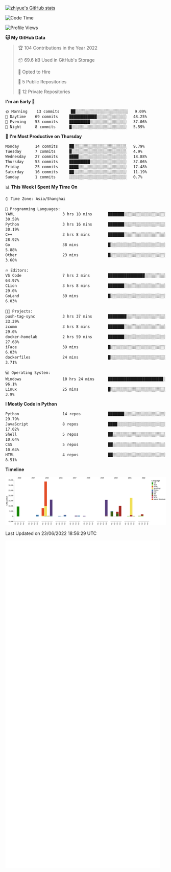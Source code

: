 
[![zhiyue's GitHub stats](https://github-readme-stats.vercel.app/api?username=zhiyue)](https://github.com/anuraghazra/github-readme-stats&&show_icons=true)

<!--START_SECTION:waka-->
![Code Time](http://img.shields.io/badge/Code%20Time-0%20secs-blue)

![Profile Views](http://img.shields.io/badge/Profile%20Views-3-blue)

**🐱 My GitHub Data** 

> 🏆 104 Contributions in the Year 2022
 > 
> 📦 69.6 kB Used in GitHub's Storage 
 > 
> 💼 Opted to Hire
 > 
> 📜 5 Public Repositories 
 > 
> 🔑 12 Private Repositories  
 > 
**I'm an Early 🐤** 

```text
🌞 Morning    13 commits     ██░░░░░░░░░░░░░░░░░░░░░░░   9.09% 
🌆 Daytime    69 commits     ████████████░░░░░░░░░░░░░   48.25% 
🌃 Evening    53 commits     █████████░░░░░░░░░░░░░░░░   37.06% 
🌙 Night      8 commits      █░░░░░░░░░░░░░░░░░░░░░░░░   5.59%

```
📅 **I'm Most Productive on Thursday** 

```text
Monday       14 commits     ██░░░░░░░░░░░░░░░░░░░░░░░   9.79% 
Tuesday      7 commits      █░░░░░░░░░░░░░░░░░░░░░░░░   4.9% 
Wednesday    27 commits     ████░░░░░░░░░░░░░░░░░░░░░   18.88% 
Thursday     53 commits     █████████░░░░░░░░░░░░░░░░   37.06% 
Friday       25 commits     ████░░░░░░░░░░░░░░░░░░░░░   17.48% 
Saturday     16 commits     ██░░░░░░░░░░░░░░░░░░░░░░░   11.19% 
Sunday       1 commits      ░░░░░░░░░░░░░░░░░░░░░░░░░   0.7%

```


📊 **This Week I Spent My Time On** 

```text
⌚︎ Time Zone: Asia/Shanghai

💬 Programming Languages: 
YAML                     3 hrs 18 mins       ███████░░░░░░░░░░░░░░░░░░   30.58% 
Python                   3 hrs 16 mins       ███████░░░░░░░░░░░░░░░░░░   30.19% 
C++                      3 hrs 8 mins        ███████░░░░░░░░░░░░░░░░░░   28.92% 
Go                       38 mins             █░░░░░░░░░░░░░░░░░░░░░░░░   5.88% 
Other                    23 mins             █░░░░░░░░░░░░░░░░░░░░░░░░   3.68%

🔥 Editors: 
VS Code                  7 hrs 2 mins        ████████████████░░░░░░░░░   64.97% 
CLion                    3 hrs 8 mins        ███████░░░░░░░░░░░░░░░░░░   29.0% 
GoLand                   39 mins             █░░░░░░░░░░░░░░░░░░░░░░░░   6.03%

🐱‍💻 Projects: 
push-tag-sync            3 hrs 37 mins       ████████░░░░░░░░░░░░░░░░░   33.39% 
zcomm                    3 hrs 8 mins        ███████░░░░░░░░░░░░░░░░░░   29.0% 
docker-homelab           2 hrs 59 mins       ███████░░░░░░░░░░░░░░░░░░   27.68% 
iFace                    39 mins             █░░░░░░░░░░░░░░░░░░░░░░░░   6.03% 
dockerfiles              24 mins             █░░░░░░░░░░░░░░░░░░░░░░░░   3.71%

💻 Operating System: 
Windows                  10 hrs 24 mins      ████████████████████████░   96.1% 
Linux                    25 mins             █░░░░░░░░░░░░░░░░░░░░░░░░   3.9%

```

**I Mostly Code in Python** 

```text
Python                   14 repos            ███████░░░░░░░░░░░░░░░░░░   29.79% 
JavaScript               8 repos             ████░░░░░░░░░░░░░░░░░░░░░   17.02% 
Shell                    5 repos             ██░░░░░░░░░░░░░░░░░░░░░░░   10.64% 
CSS                      5 repos             ██░░░░░░░░░░░░░░░░░░░░░░░   10.64% 
HTML                     4 repos             ██░░░░░░░░░░░░░░░░░░░░░░░   8.51%

```


**Timeline**

![Chart not found](https://raw.githubusercontent.com/zhiyue/zhiyue/main/charts/bar_graph.png) 


 Last Updated on 23/06/2022 18:56:29 UTC
<!--END_SECTION:waka-->

<!-- [![Top Langs](https://github-readme-stats.vercel.app/api/top-langs/?username=zhiyue)](https://github.com/anuraghazra/github-readme-stats) -->

![](./github-metrics.svg)

